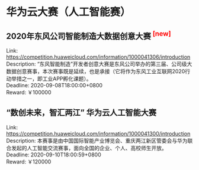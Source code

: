 # 华为云大赛（人工智能赛）



## 2020年东风公司智能制造大数据创意大赛 <sup style="color:red">[new]<sup>  

Link: https://competition.huaweicloud.com/information/1000041306/introduction  
Description: “东风智能制造”开发者创意大赛是东风公司举办的第三届、公司级大数据创意赛事，本次赛事既是延续，也是承接（它将作为东风工业互联网2020行动举措之一，即工业APP孵化课题）。  
Deadline: 2020-09-08T18:00:00+0800  
Reward: ￥100000  


## “数创未来，智汇两江” 华为云人工智能大赛

Link: https://competition.huaweicloud.com/information/1000041300/introduction  
Description: 本赛事是由中国国际智能产业博览会、重庆两江新区管委会与华为联合发起的人工智能交流赛事，面向全国的企业、个人、高校师生开放。  
Deadline: 2020-09-10T18:00:59+0800  
Reward: ￥120000  

